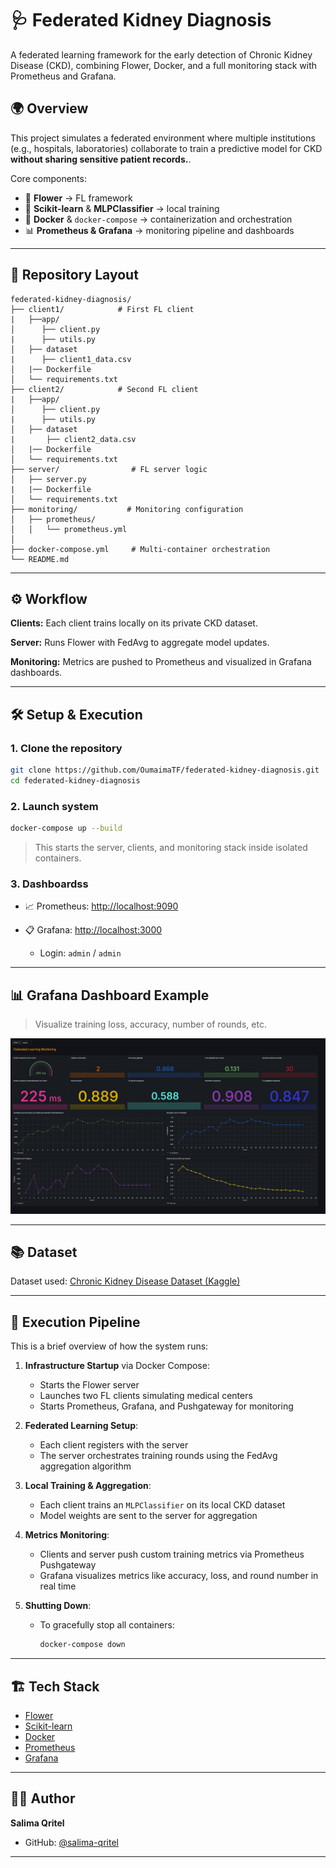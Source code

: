 # 🩺 Federated Kidney Diagnosis 

A federated learning framework for the early detection of Chronic Kidney Disease (CKD), combining Flower, Docker, and a full monitoring stack with Prometheus and Grafana.

## 🌍 Overview

This project simulates a federated environment where multiple institutions (e.g., hospitals, laboratories) collaborate to train a predictive model for CKD **without sharing sensitive patient records.**.

Core components:

* 🧠 **Flower** → FL framework
* 🐍 **Scikit-learn** & **MLPClassifier** → local training
* 🐳 **Docker** & `docker-compose` → containerization and orchestration
* 📊 **Prometheus & Grafana** → monitoring pipeline and dashboards

---

## 📂 Repository Layout

```
federated-kidney-diagnosis/
├── client1/            # First FL client
|   ├──app/               
│      ├── client.py
|      ├── utils.py           
│   ├── dataset
|      ├── client1_data.csv
│   |── Dockerfile
│   └── requirements.txt
├── client2/            # Second FL client
|   ├──app/               
│      ├── client.py
|      ├── utils.py           
│   ├── dataset
|       ├── client2_data.csv
│   |── Dockerfile
│   └── requirements.txt
├── server/                # FL server logic
│   ├── server.py
|   |── Dockerfile
│   └── requirements.txt
├── monitoring/           # Monitoring configuration
│   ├── prometheus/
│   │   └── prometheus.yml
│    
├── docker-compose.yml     # Multi-container orchestration
└── README.md             
```

---

## ⚙️ Workflow

**Clients:** Each client trains locally on its private CKD dataset.

**Server:** Runs Flower with FedAvg to aggregate model updates.

**Monitoring:** Metrics are pushed to Prometheus and visualized in Grafana dashboards.

---

## 🛠️ Setup & Execution

### 1. Clone the repository

```bash
git clone https://github.com/OumaimaTF/federated-kidney-diagnosis.git
cd federated-kidney-diagnosis
```

### 2. Launch system

```bash
docker-compose up --build
```

> This starts the server, clients, and monitoring stack inside isolated containers.

### 3. Dashboardss

* 📈 Prometheus: [http://localhost:9090](http://localhost:9090)
* 📋 Grafana: [http://localhost:3000](http://localhost:3000)

  * Login: `admin` / `admin`

---

## 📊 Grafana Dashboard Example

> Visualize training loss, accuracy, number of rounds, etc.

![Grafana Screenshot](./monitoring/grafana/png/grafana.png)

---

## 📚 Dataset

Dataset used: [Chronic Kidney Disease Dataset (Kaggle)](https://www.kaggle.com/datasets/rabieelkharoua/chronic-kidney-disease-dataset-analysis/data)

---


## 🔄 Execution Pipeline

This is a brief overview of how the system runs:

1. **Infrastructure Startup** via Docker Compose:
   - Starts the Flower server
   - Launches two FL clients simulating medical centers
   - Starts Prometheus, Grafana, and Pushgateway for monitoring

2. **Federated Learning Setup**:
   - Each client registers with the server
   - The server orchestrates training rounds using the FedAvg aggregation algorithm

3. **Local Training & Aggregation**:
   - Each client trains an `MLPClassifier` on its local CKD dataset
   - Model weights are sent to the server for aggregation

4. **Metrics Monitoring**:
   - Clients and server push custom training metrics via Prometheus Pushgateway
   - Grafana visualizes metrics like accuracy, loss, and round number in real time

5. **Shutting Down**:
   - To gracefully stop all containers:
     ```bash
     docker-compose down
     ```

---


## 🏗️ Tech Stack

* [Flower](https://flower.dev/)
* [Scikit-learn](https://scikit-learn.org/)
* [Docker](https://www.docker.com/)
* [Prometheus](https://prometheus.io/)
* [Grafana](https://grafana.com/)

---

## 🧑‍💻 Author

**Salima Qritel**

* GitHub: [@salima-qritel](https://github.com/salima-qritel)
  

---
